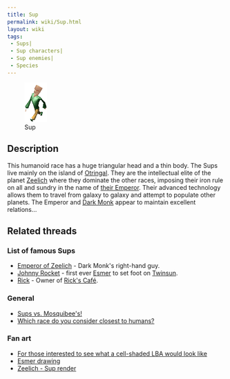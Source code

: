```yaml
---
title: Sup
permalink: wiki/Sup.html
layout: wiki
tags:
 - Sups| 
 - Sup characters| 
 - Sup enemies| 
 - Species
---
```


<figure>
<img src="assets/lba2/_characters/supanim.gif" title="Sup" width="52" />
<figcaption>Sup</figcaption>
</figure>

## Description

This humanoid race has a huge triangular head and a thin body. The Sups
live mainly on the island of [Otringal](Otringal "wikilink"). They are
the intellectual elite of the planet [Zeelich](Zeelich "wikilink") where
they dominate the other races, imposing their iron rule on all and
sundry in the name of [their Emperor](Emperor_of_Zeelich "wikilink").
Their advanced technology allows them to travel from galaxy to galaxy
and attempt to populate other planets. The Emperor and [Dark
Monk](Dark_Monk "wikilink") appear to maintain excellent relations...

## Related threads

### List of famous Sups

- [Emperor of Zeelich](Emperor_of_Zeelich "wikilink") - Dark Monk's
  right-hand guy.
- [Johnny Rocket](Johnny_Rocket "wikilink") - first ever
  [Esmer](Esmer "wikilink") to set foot on
  [Twinsun](Twinsun "wikilink").
- [Rick](Rick "wikilink") - Owner of [Rick's
  Café](Rick's_Café "wikilink").

### General

- [Sups vs.
  Mosquibee's!](https://forum.magicball.net/showthread.php?t=4677)
- [Which race do you consider closest to
  humans?](https://forum.magicball.net/showthread.php?t=4303)

### Fan art

- [For those interested to see what a cell-shaded LBA would look
  like](https://forum.magicball.net/showthread.php?t=6222)
- [Esmer drawing](https://forum.magicball.net/showthread.php?t=11891)
- [Zeelich - Sup
  render](https://forum.magicball.net/showthread.php?t=12533)
